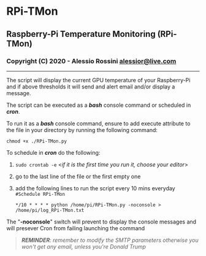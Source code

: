 

# RPi-TMon
## Raspberry-Pi Temperature Monitoring (RPi-TMon)

### Copyright (C) 2020 - Alessio Rossini <alessior@live.com> 
--- 
The script will display the current GPU temperature of your Raspberry-Pi and if above thresholds it will send and alert email and/or display a message. 

The script can be executed as a ***bash*** console command or scheduled in ***cron***.

To run it as a ***bash*** console command, ensure to add execute attribute to the file in your directory by running the following command:

    chmod +x ./RPi-TMon.py

To schedule in ***cron*** do the following:

 1. `sudo crontab -e`  <*if it is the first time you run it, choose your editor*>
 2. go to the last line of the file or the first empty one
 3. add the following lines to run the script every 10 mins everyday
		`#Schedule RPi-TMon`
		
		*/10 * * * * python /home/pi/RPi-TMon.py -noconsole > /home/pi/log_RPi-TMon.txt 
  

The "**-noconsole**" switch will prevent to display the console messages and will presever Cron from failing launching the command

> ***REMINDER**: remember to modify the SMTP parameters otherwise you won't get any email, unless you're Donald Trump*



<!--stackedit_data:
eyJoaXN0b3J5IjpbLTE4MTQ0NDcyNTgsMTA3MDM3Mjc5XX0=
-->